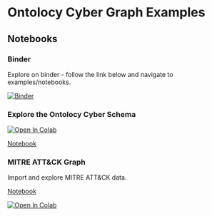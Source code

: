 # Ontolocy Cyber Graph Examples

## Notebooks

### Binder

Explore on binder - follow the link below and navigate to examples/notebooks.

[![Binder](https://mybinder.org/badge_logo.svg)](https://mybinder.org/v2/gh/ontolocy/ontolocy-lib/HEAD)

### Explore the Ontolocy Cyber Schema

[![Open In Colab](https://colab.research.google.com/assets/colab-badge.svg)](https://colab.research.google.com/github/ontolocy/ontolocy-lib/blob/main/examples/notebooks/ontolocy-cyber-schema.ipynb)

[Notebook](notebooks/ontolocy-cyber-schema.ipynb)

### MITRE ATT&CK Graph

Import and explore MITRE ATT&CK data.

[Notebook](notebooks/mitre-attack-graph.ipynb)

[![Open In Colab](https://colab.research.google.com/assets/colab-badge.svg)](https://colab.research.google.com/github/ontolocy/ontolocy-lib/blob/main/examples/notebooks/mitre-attack-graph.ipynb)
